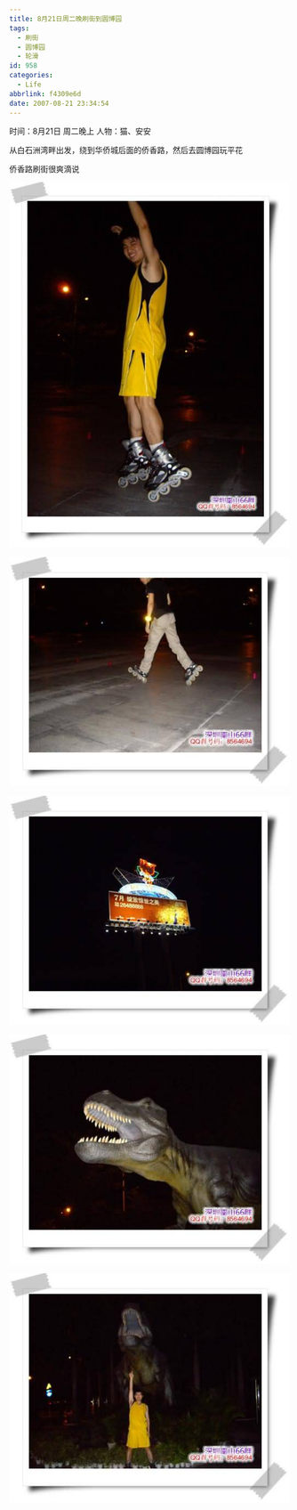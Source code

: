 ```yaml
---
title: 8月21日周二晚刷街到圆博园
tags:
  - 刷街
  - 圆博园
  - 轮滑
id: 958
categories:
  - Life
abbrlink: f4309e6d
date: 2007-08-21 23:34:54
---
```


时间：8月21日 周二晚上
人物：猫、安安

从白石洲湾畔出发，绕到华侨城后面的侨香路，然后去圆博园玩平花

侨香路刷街很爽滴说

![](/images/2007/08/21_233027_7581.jpg)

![](/images/2007/08/21_233053_7582.jpg)

![](/images/2007/08/21_233103_12771.jpg)

![](/images/2007/08/21_233120_7584.jpg)

![](/images/2007/08/21_233128_7585.jpg)